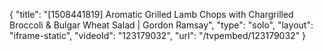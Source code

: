 {
    "title": "[1508441819] Aromatic Grilled Lamb Chops with Chargrilled Broccoli & Bulgar Wheat Salad | Gordon Ramsay",
    "type": "solo",
    "layout": "iframe-static",
    "videoId": "123179032",
    "url": "\/tvpembed\/123179032"
}